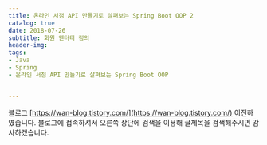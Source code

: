 ```yaml
---
title: 온라인 서점 API 만들기로 살펴보는 Spring Boot OOP 2
catalog: true
date: 2018-07-26
subtitle: 회원 엔터티 정의
header-img:
tags:
- Java
- Spring
- 온라인 서점 API 만들기로 살펴보는 Spring Boot OOP


---
```


블로그 [https://wan-blog.tistory.com/](https://wan-blog.tistory.com/) 이전하였습니다. 블로그에 접속하셔서 오른쪽 상단에 검색을 이용해 글제목을 검색해주시면 감사하겠습니다.
